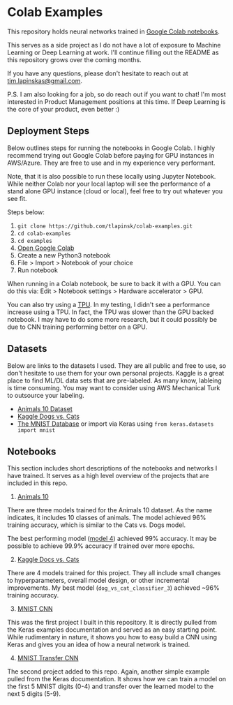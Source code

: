 # Colab Examples
This repository holds neural networks trained in [Google Colab notebooks](https://colab.research.google.com/notebooks/welcome.ipynb#recent=true).

This serves as a side project as I do not have a lot of exposure to Machine Learning or Deep Learning at work. I'll continue filling out the README as this repository grows over the coming months.

If you have any questions, please don't hesitate to reach out at tim.lapinskas@gmail.com. 

P.S. I am also looking for a job, so do reach out if you want to chat! I'm most interested in Product Management positions at this time. If Deep Learning is the core of your product, even better :)

## Deployment Steps
Below outlines steps for running the notebooks in Google Colab. I highly recommend trying out Google Colab before paying for GPU instances in AWS/Azure. They are free to use and in my experience very performant.

Note, that it is also possible to run these locally using Jupyter Notebook. While neither Colab nor your local laptop will see the performance of a stand alone GPU instance (cloud or local), feel free to try out whatever you see fit.

Steps below: 
1. `git clone https://github.com/tlapinsk/colab-examples.git`
2. `cd colab-examples`
3. `cd examples`
4. [Open Google Colab](https://colab.research.google.com/notebooks/welcome.ipynb)
5. Create a new Python3 notebook
6. File > Import > Notebook of your choice
7. Run notebook

When running in a Colab notebook, be sure to back it with a GPU. You can do this via: Edit > Notebook settings > Hardware accelerator > GPU.

You can also try using a [TPU](https://cloud.google.com/tpu/). In my testing, I didn't see a performance increase using a TPU. In fact, the TPU was slower than the GPU backed notebook. I may have to do some more research, but it could possibly be due to CNN training performing better on a GPU.

## Datasets
Below are links to the datasets I used. They are all public and free to use, so don't hesitate to use them for your own personal projects. Kaggle is a great place to find ML/DL data sets that are pre-labeled. As many know, lableing is time consuming. You may want to consider using AWS Mechanical Turk to outsource your labeling. 

- [Animals 10 Dataset](https://www.kaggle.com/alessiocorrado99/animals10/download)
- [Kaggle Dogs vs. Cats](https://www.kaggle.com/c/dogs-vs-cats/data)
- [The MNIST Database](http://yann.lecun.com/exdb/mnist/) or import via Keras using `from keras.datasets import mnist`

## Notebooks
This section includes short descriptions of the notebooks and networks I have trained. It serves as a high level overview of the projects that are included in this repo.

1. [Animals 10](https://www.kaggle.com/alessiocorrado99/animals10)

There are three models trained for the Animals 10 dataset. As the name indicates, it includes 10 classes of animals. The model achieved 96% training accuracy, which is similar to the Cats vs. Dogs model.

The best performing model ([model 4](https://github.com/tlapinsk/colab-examples/blob/master/examples/animals_10_model_4_classifier.ipynb)) achieved 99% accuracy. It may be possible to achieve 99.9% accuracy if trained over more epochs. 

2. [Kaggle Docs vs. Cats](https://www.kaggle.com/c/dogs-vs-cats)

There are 4 models trained for this project. They all include small changes to hyperparameters, overall model design, or other incremental improvements. My best model (`dog_vs_cat_classifier_3`) achieved ~96% training accuracy.

3. [MNIST CNN](https://keras.io/examples/mnist_cnn/)

This was the first project I built in this repository. It is directly pulled from the Keras examples documentation and served as an easy starting point. While rudimentary in nature, it shows you how to easy build a CNN using Keras and gives you an idea of how a neural network is trained.

4. [MNIST Transfer CNN](https://keras.io/examples/mnist_transfer_cnn/)

The second project added to this repo. Again, another simple example pulled from the Keras documentation. It shows how we can train a model on the first 5 MNIST digits (0-4) and transfer over the learned model to the next 5 digits (5-9). 
